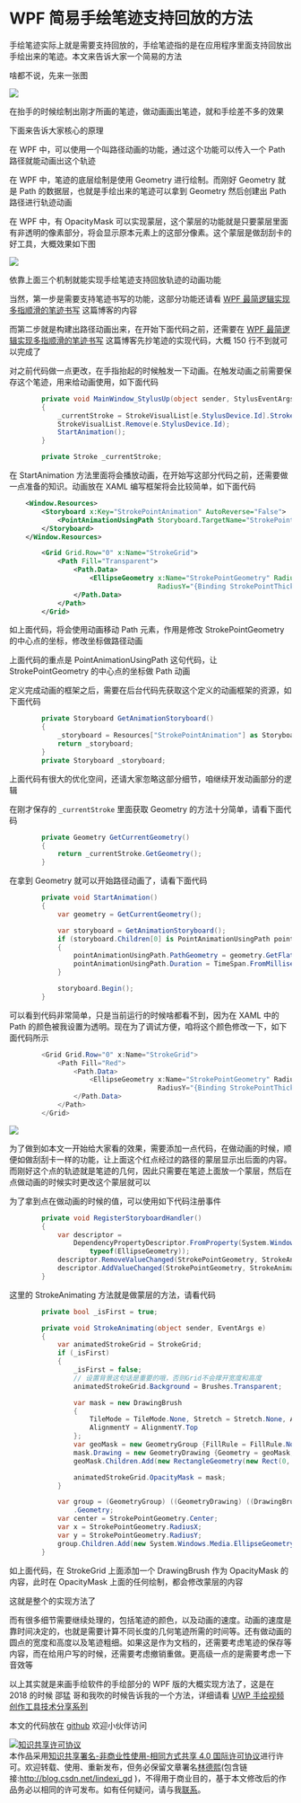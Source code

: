 
# WPF 简易手绘笔迹支持回放的方法

手绘笔迹实际上就是需要支持回放的，手绘笔迹指的是在应用程序里面支持回放出手绘出来的笔迹。本文来告诉大家一个简易的方法

<!--more-->



<!-- 发布 -->

啥都不说，先来一张图

<!-- ![](image/WPF 简易手绘笔迹支持回放的方法/WPF 简易手绘笔迹支持回放的方法0.gif) -->

![](http://image.acmx.xyz/lindexi%2FWPF%2520%25E7%25AE%2580%25E6%2598%2593%25E6%2589%258B%25E7%25BB%2598%25E7%25AC%2594%25E8%25BF%25B9%25E6%2594%25AF%25E6%258C%2581%25E5%259B%259E%25E6%2594%25BE%25E7%259A%2584%25E6%2596%25B9%25E6%25B3%25950.gif)

在抬手的时候绘制出刚才所画的笔迹，做动画画出笔迹，就和手绘差不多的效果

下面来告诉大家核心的原理

在 WPF 中，可以使用一个叫路径动画的功能，通过这个功能可以传入一个 Path 路径就能动画出这个轨迹

在 WPF 中，笔迹的底层绘制是使用 Geometry 进行绘制。而刚好 Geometry 就是 Path 的数据层，也就是手绘出来的笔迹可以拿到 Geometry 然后创建出 Path 路径进行轨迹动画

在 WPF 中，有 OpacityMask 可以实现蒙层，这个蒙层的功能就是只要蒙层里面有非透明的像素部分，将会显示原本元素上的这部分像素。这个蒙层是做刮刮卡的好工具，大概效果如下图

<!-- ![](image/WPF 简易手绘笔迹支持回放的方法/WPF 简易手绘笔迹支持回放的方法1.gif) -->

![](http://image.acmx.xyz/lindexi%2FWPF%2520%25E7%25AE%2580%25E6%2598%2593%25E6%2589%258B%25E7%25BB%2598%25E7%25AC%2594%25E8%25BF%25B9%25E6%2594%25AF%25E6%258C%2581%25E5%259B%259E%25E6%2594%25BE%25E7%259A%2584%25E6%2596%25B9%25E6%25B3%25951.gif)

依靠上面三个机制就能实现手绘笔迹支持回放轨迹的动画功能

当然，第一步是需要支持笔迹书写的功能，这部分功能还请看 [WPF 最简逻辑实现多指顺滑的笔迹书写](https://blog.lindexi.com/post/WPF-%E6%9C%80%E7%AE%80%E9%80%BB%E8%BE%91%E5%AE%9E%E7%8E%B0%E5%A4%9A%E6%8C%87%E9%A1%BA%E6%BB%91%E7%9A%84%E7%AC%94%E8%BF%B9%E4%B9%A6%E5%86%99.html) 这篇博客的内容

而第二步就是构建出路径动画出来，在开始下面代码之前，还需要在 [WPF 最简逻辑实现多指顺滑的笔迹书写](https://blog.lindexi.com/post/WPF-%E6%9C%80%E7%AE%80%E9%80%BB%E8%BE%91%E5%AE%9E%E7%8E%B0%E5%A4%9A%E6%8C%87%E9%A1%BA%E6%BB%91%E7%9A%84%E7%AC%94%E8%BF%B9%E4%B9%A6%E5%86%99.html) 这篇博客先抄笔迹的实现代码，大概 150 行不到就可以完成了

对之前代码做一点更改，在手指抬起的时候触发一下动画。在触发动画之前需要保存这个笔迹，用来给动画使用，如下面代码

```csharp
        private void MainWindow_StylusUp(object sender, StylusEventArgs e)
        {
            _currentStroke = StrokeVisualList[e.StylusDevice.Id].Stroke;
            StrokeVisualList.Remove(e.StylusDevice.Id);
            StartAnimation();
        }

        private Stroke _currentStroke;
```

在 StartAnimation 方法里面将会播放动画，在开始写这部分代码之前，还需要做一点准备的知识。动画放在 XAML 编写框架将会比较简单，如下面代码

```xml
    <Window.Resources>
        <Storyboard x:Key="StrokePointAnimation" AutoReverse="False">
            <PointAnimationUsingPath Storyboard.TargetName="StrokePointGeometry" Storyboard.TargetProperty="Center" />
        </Storyboard>
    </Window.Resources>

        <Grid Grid.Row="0" x:Name="StrokeGrid">
            <Path Fill="Transparent">
                <Path.Data>
                    <EllipseGeometry x:Name="StrokePointGeometry" RadiusX="{Binding StrokePointThickness}"
                                     RadiusY="{Binding StrokePointThickness}" />
                </Path.Data>
            </Path>
        </Grid>
```

如上面代码，将会使用动画移动 Path 元素，作用是修改 StrokePointGeometry 的中心点的坐标，修改坐标做路径动画

上面代码的重点是 PointAnimationUsingPath 这句代码，让 StrokePointGeometry 的中心点的坐标做 Path 动画

定义完成动画的框架之后，需要在后台代码先获取这个定义的动画框架的资源，如下面代码

```csharp
        private Storyboard GetAnimationStoryboard()
        {
            _storyboard = Resources["StrokePointAnimation"] as Storyboard;
            return _storyboard;
        }
        private Storyboard _storyboard;
```

上面代码有很大的优化空间，还请大家忽略这部分细节，咱继续开发动画部分的逻辑

在刚才保存的 `_currentStroke` 里面获取 Geometry 的方法十分简单，请看下面代码

```csharp
        private Geometry GetCurrentGeometry()
        {
            return _currentStroke.GetGeometry();
        }
```

在拿到 Geometry 就可以开始路径动画了，请看下面代码

```csharp
        private void StartAnimation()
        {
            var geometry = GetCurrentGeometry();

            var storyboard = GetAnimationStoryboard();
            if (storyboard.Children[0] is PointAnimationUsingPath pointAnimationUsingPath)
            {
                pointAnimationUsingPath.PathGeometry = geometry.GetFlattenedPathGeometry();
                pointAnimationUsingPath.Duration = TimeSpan.FromMilliseconds(3000);
            }

            storyboard.Begin();
        }
```

可以看到代码非常简单，只是当前运行的时候啥都看不到，因为在 XAML 中的 Path 的颜色被我设置为透明。现在为了调试方便，咱将这个颜色修改一下，如下面代码所示

```csharp
        <Grid Grid.Row="0" x:Name="StrokeGrid">
            <Path Fill="Red">
                <Path.Data>
                    <EllipseGeometry x:Name="StrokePointGeometry" RadiusX="{Binding StrokePointThickness}"
                                     RadiusY="{Binding StrokePointThickness}" />
                </Path.Data>
            </Path>
        </Grid>
```

<!-- ![](image/WPF 简易手绘笔迹支持回放的方法/WPF 简易手绘笔迹支持回放的方法2.gif) -->

![](http://image.acmx.xyz/lindexi%2FWPF%2520%25E7%25AE%2580%25E6%2598%2593%25E6%2589%258B%25E7%25BB%2598%25E7%25AC%2594%25E8%25BF%25B9%25E6%2594%25AF%25E6%258C%2581%25E5%259B%259E%25E6%2594%25BE%25E7%259A%2584%25E6%2596%25B9%25E6%25B3%25952.gif)

为了做到如本文一开始给大家看的效果，需要添加一点代码，在做动画的时候，顺便如做刮刮卡一样的功能，让上面这个红点经过的路径的蒙层显示出后面的内容。而刚好这个点的轨迹就是笔迹的几何，因此只需要在笔迹上面放一个蒙层，然后在点做动画的时候实时更改这个蒙层就可以

为了拿到点在做动画的时候的值，可以使用如下代码注册事件

```csharp
        private void RegisterStoryboardHandler()
        {
            var descriptor =
                DependencyPropertyDescriptor.FromProperty(System.Windows.Media.EllipseGeometry.CenterProperty,
                    typeof(EllipseGeometry));
            descriptor.RemoveValueChanged(StrokePointGeometry, StrokeAnimating);
            descriptor.AddValueChanged(StrokePointGeometry, StrokeAnimating);
        }
```

这里的 StrokeAnimating 方法就是做蒙层的方法，请看代码

```csharp
        private bool _isFirst = true;

        private void StrokeAnimating(object sender, EventArgs e)
        {
            var animatedStrokeGrid = StrokeGrid;
            if (_isFirst)
            {
                _isFirst = false;
                // 设置背景这句话是重要的哦，否则Grid不会撑开宽度和高度
                animatedStrokeGrid.Background = Brushes.Transparent;

                var mask = new DrawingBrush
                {
                    TileMode = TileMode.None, Stretch = Stretch.None, AlignmentX = AlignmentX.Left,
                    AlignmentY = AlignmentY.Top
                };
                var geoMask = new GeometryGroup {FillRule = FillRule.Nonzero};
                mask.Drawing = new GeometryDrawing {Geometry = geoMask, Brush = Brushes.Black};
                geoMask.Children.Add(new RectangleGeometry(new Rect(0, 0, 1, 1)));

                animatedStrokeGrid.OpacityMask = mask;
            }

            var group = (GeometryGroup) ((GeometryDrawing) ((DrawingBrush) animatedStrokeGrid.OpacityMask).Drawing)
                .Geometry;
            var center = StrokePointGeometry.Center;
            var x = StrokePointGeometry.RadiusX;
            var y = StrokePointGeometry.RadiusY;
            group.Children.Add(new System.Windows.Media.EllipseGeometry(center, x, y));
        }
```

如上面代码，在 StrokeGrid 上面添加一个 DrawingBrush 作为 OpacityMask 的内容，此时在 OpacityMask 上面的任何绘制，都会修改蒙层的内容

这就是整个的实现方法了

而有很多细节需要继续处理的，包括笔迹的颜色，以及动画的速度。动画的速度是靠时间决定的，也就是需要计算不同长度的几何笔迹所需的时间等。还有做动画的圆点的宽度和高度以及笔迹粗细。如果这是作为文档的，还需要考虑笔迹的保存等内容，而在给用户写的时候，还需要考虑撤销重做。更高级一点的是需要考虑一下音效等

以上其实就是来画手绘软件的手绘部分的 WPF 版的大概实现方法了，这是在 2018 的时候 邵猛 哥和我吹的时候告诉我的一个方法，详细请看 [UWP 手绘视频创作工具技术分享系列](https://www.cnblogs.com/shaomeng/p/7474128.html)

本文的代码放在 [github](https://github.com/lindexi/lindexi_gd/tree/f068bda307dd92ce470dc716a312680ce676e2c3/CacearkurfoFawferehacheele) 欢迎小伙伴访问






<a rel="license" href="http://creativecommons.org/licenses/by-nc-sa/4.0/"><img alt="知识共享许可协议" style="border-width:0" src="https://licensebuttons.net/l/by-nc-sa/4.0/88x31.png" /></a><br />本作品采用<a rel="license" href="http://creativecommons.org/licenses/by-nc-sa/4.0/">知识共享署名-非商业性使用-相同方式共享 4.0 国际许可协议</a>进行许可。欢迎转载、使用、重新发布，但务必保留文章署名[林德熙](http://blog.csdn.net/lindexi_gd)(包含链接:http://blog.csdn.net/lindexi_gd )，不得用于商业目的，基于本文修改后的作品务必以相同的许可发布。如有任何疑问，请与我[联系](mailto:lindexi_gd@163.com)。